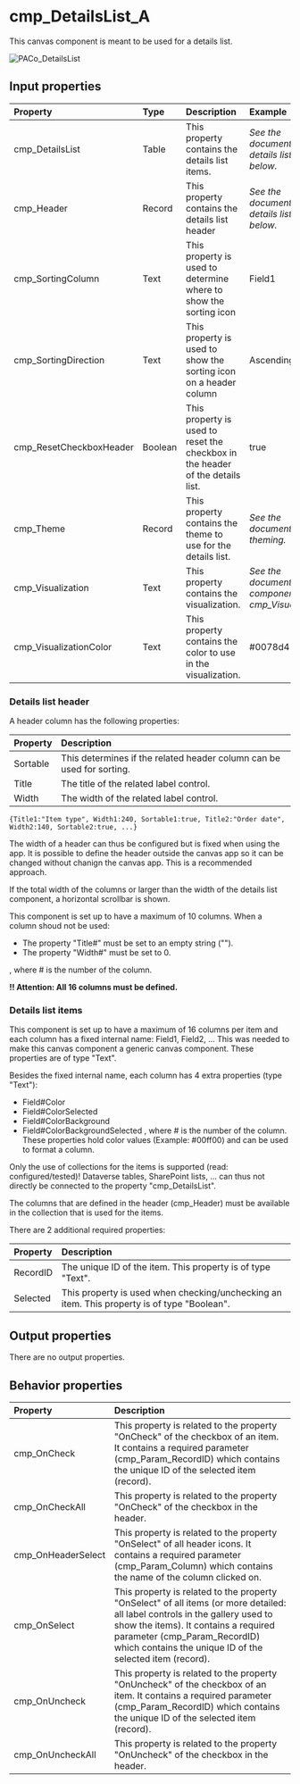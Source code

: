 # cmp_DetailsList_A

This canvas component is meant to be used for a details list.

![PACo_DetailsList](https://user-images.githubusercontent.com/35654198/197223074-306fa0fb-965e-43f3-8f03-c0aedc500a55.png)

## **Input properties**

| Property | Type | Description | Example |
| :--- | :--- | :--- | :--- |
| cmp_DetailsList | Table | This property contains the details list items. | *See the documention on details list items below.* |
| cmp_Header | Record | This property contains the details list header | *See the documention on details list header below.* |
| cmp_SortingColumn | Text | This property is used to determine where to show the sorting icon | Field1 |
| cmp_SortingDirection | Text | This property is used to show the sorting icon on a header column | Ascending |
| cmp_ResetCheckboxHeader | Boolean | This property is used to reset the checkbox in the header of the details list. | true |
| cmp_Theme | Record | This property contains the theme to use for the details list. | *See the documention on theming.* |
| cmp_Visualization | Text | This property contains the visualization. | *See the documention on the component cmp_Visualization_A.* |
| cmp_VisualizationColor | Text | This property contains the color to use in the visualization. | #0078d4 |

### Details list header

A header column has the following properties:

| Property | Description |
| :--- | :--- |
| Sortable | This determines if the related header column can be used for sorting. |
| Title | The title of the related label control. |
| Width | The width of the related label control. |

`{Title1:"Item type", Width1:240, Sortable1:true, Title2:"Order date", Width2:140, Sortable2:true, ...}`

The width of a header can thus be configured but is fixed when using the app. It is possible to define the header outside the canvas app so it can be changed without chanign the canvas app. This is a recommended approach.

If the total width of the columns or larger than the width of the details list component, a horizontal scrollbar is shown.

This component is set up to have a maximum of 10 columns. When a column shoud not be used:

- The property "Title#" must be set to an empty string ("").
- The property "Width#" must be set to 0.

, where # is the number of the column.

**!! Attention: All 16 columns must be defined.**

### Details list items

This component is set up to have a maximum of 16 columns per item and each column has a fixed internal name: Field1, Field2, ... This was needed to make this canvas component a generic canvas component. These properties are of type "Text".

Besides the fixed internal name, each column has 4 extra properties (type "Text"):
- Field#Color
- Field#ColorSelected
- Field#ColorBackground
- Field#ColorBackgroundSelected
, where # is the number of the column. These properties hold color values (Example: #00ff00) and can be used to format a column.

Only the use of collections for the items is supported (read: configured/tested)! Dataverse tables, SharePoint lists, ... can thus not directly be connected to the property "cmp_DetailsList".

The columns that are defined in the header (cmp_Header) must be available in the collection that is used for the items.

There are 2 additional required properties:

| Property | Description |
| :--- | :--- |
| RecordID | The unique ID of the item. This property is of type "Text".  |
| Selected | This property is used when checking/unchecking an item. This property is of type "Boolean". |

## **Output properties**

There are no output properties.

## **Behavior properties**

| Property | Description |
| :--- | :--- |
| cmp_OnCheck | This property is related to the property "OnCheck" of the checkbox of an item. It contains a required parameter (cmp_Param_RecordID) which contains the unique ID of the selected item (record). |
| cmp_OnCheckAll | This property is related to the property "OnCheck" of the checkbox in the header. |
| cmp_OnHeaderSelect | This property is related to the property "OnSelect" of all header icons. It contains a required parameter (cmp_Param_Column) which contains the name of the column clicked on. |
| cmp_OnSelect | This property is related to the property "OnSelect" of all items (or more detailed: all label controls in the gallery used to show the items). It contains a required parameter (cmp_Param_RecordID) which contains the unique ID of the selected item (record). |
| cmp_OnUncheck | This property is related to the property "OnUncheck" of the checkbox of an item. It contains a required parameter (cmp_Param_RecordID) which contains the unique ID of the selected item (record). |
| cmp_OnUncheckAll | This property is related to the property "OnUncheck" of the checkbox in the header. |
